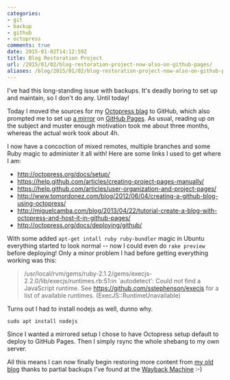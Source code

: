 ```yaml
---
categories:
- git
- backup
- github
- octopress
comments: true
date: 2015-01-02T14:12:59Z
title: Blog Restoration Project
url: /2015/01/02/blog-restoration-project-now-also-on-github-pages/
aliases: /blog/2015/01/02/blog-restoration-project-now-also-on-github-pages/
---
```


I've had this long-standing issue with backups.  It's deadly boring to
set up and maintain, so I don't do any.  Until today!

Today I moved the sources for my [Octopress blag](http://troglobit.com)
to GitHub, which also prompted me to set up
[a mirror](http://troglobit.github.io) on
[GitHub Pages](http://pages.github.io).  As usual, reading up on the
subject and muster enough motivation took me about three months, whereas
the actual work took about 4h.

<!--more-->

I now have a concoction of mixed remotes, multiple branches and some
Ruby magic to administer it all with!  Here are some links I used to
get where I am:

* http://octopress.org/docs/setup/
* https://help.github.com/articles/creating-project-pages-manually/
* https://help.github.com/articles/user-organization-and-project-pages/
* http://www.tomordonez.com/blog/2012/06/04/creating-a-github-blog-using-octopress/
* http://miguelcamba.com/blog/2013/04/22/tutorial-create-a-blog-with-octopress-and-host-it-in-github-pages/
* http://octopress.org/docs/deploying/github/

With some added `apt-get intall ruby ruby-bundler` magic in Ubuntu
everything started to look normal -- now I could even do `rake preview`
before deploying!  Only a minor problem I had before getting everything
working was this:

> /usr/local/rvm/gems/ruby-2.1.2/gems/execjs-2.2.0/lib/execjs/runtimes.rb:51:in `autodetect':
> Could not find a JavaScript runtime. See https://github.com/sstephenson/execjs
> for a list of available runtimes. (ExecJS::RuntimeUnavailable)

Turns out I had to install nodejs as well, dunno why.

    sudo apt install nodejs

Since I wanted a mirrored setup I chose to have Octopress setup default
to deploy to GitHub Pages.  Then I simply rsync the whole shebang to my
own server.

All this means I can now finally begin restoring more content from
[my old blog](/blog/2013/02/17/resurrection/) thanks to partial backups
I've found at the [Wayback Machine](https://archive.org/) :-)
